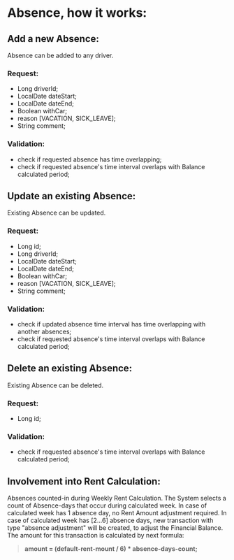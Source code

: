 # Absence, how it works: 
## Add a new Absence:
Absence can be added to any driver.
### Request:
-  Long driverId;
-  LocalDate dateStart;
-  LocalDate dateEnd;
-  Boolean withCar;
-  reason [VACATION, SICK_LEAVE];
-  String comment;

### Validation:  
- check if requested absence has time overlapping;
- check if requested absence's time interval overlaps with Balance calculated period;

## Update an existing Absence:
Existing Absence can be updated.
### Request:
-  Long id;
-  Long driverId;
-  LocalDate dateStart;
-  LocalDate dateEnd;
-  Boolean withCar;
-  reason [VACATION, SICK_LEAVE];
-  String comment;

### Validation:
- check if updated absence time interval has time overlapping with another absences;
- check if requested absence's time interval overlaps with Balance calculated period;

## Delete an existing Absence:
Existing Absence can be deleted.
### Request:
-  Long id;

### Validation:
- check if requested absence's time interval overlaps with Balance calculated period;

## Involvement into Rent Calculation:
Absences counted-in during Weekly Rent Calculation. The System selects a count of Absence-days that occur during calculated week.
In case of calculated week has 1 absence day, no Rent Amount adjustment required.
In case of calculated week has [2...6] absence days, new transaction with type "absence adjustment" will be created, to adjust the Financial Balance. 
The amount for this transaction is calculated by next formula: 

> **amount = (default-rent-mount /  6) * absence-days-count;**

